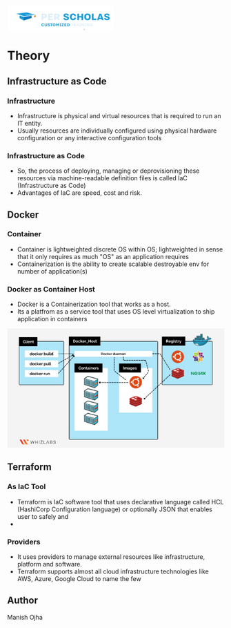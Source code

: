[![Per Scholas](../per_scholas.png)](https://www.perscholas.org) 

# Theory

## Infrastructure as Code

### Infrastructure
 
- Infrastructure is physical and virtual resources that is required to run an IT entity.
- Usually resources are individually configured using physical hardware configuration or any interactive configuration tools 

### Infrastructure as Code 

- So, the process of deploying, managing or deprovisioning these resources via machine-readable definition files is called IaC (Infrastructure as Code)
- Advantages of IaC are speed, cost and risk.


## Docker

### Container

- Container is lightweighted discrete OS within OS; lightweighted in sense that it only requires as much "OS" as an application requires 
- Containerization is the ability to create scalable destroyable env for number of application(s)   

### Docker as Container Host

- Docker is a Containerization tool that works as a host. 
- Its a platfrom as a service tool that uses OS level virtualization to ship application in containers 

![env_var_new](images/docker_arch.png)

## Terraform

### As IaC Tool

- Terraform is IaC software tool that uses declarative language called HCL (HashiCorp Configuration language) or optionally JSON that enables user to 
safely and 
- 

### Providers

- It uses providers to manage external resources like infrastructure, platform and software.
- Terraform supports almost all cloud infrastructure technologies like AWS, Azure, Google Cloud to name the few



## Author
Manish Ojha